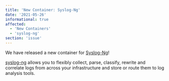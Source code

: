 ```yaml
---
title: 'New Container: Syslog-Ng'
date: '2021-05-26'
informational: true
affected:
  - 'New Containers'
  - 'syslog-ng'
section: 'issue'
---
```

We have released a new container for [Syslog-Ng](https://github.com/linuxserver/docker-syslog-ng)!

[syslog-ng](https://www.syslog-ng.com/products/open-source-log-management/) allows you to flexibly collect, parse, classify, rewrite and correlate logs from across your infrastructure and store or route them to log analysis tools.